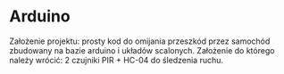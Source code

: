 # Arduino
Założenie projektu: prosty kod do omijania przeszkód przez samochód zbudowany na bazie arduino i układów scalonych.
Założenie do którego należy wrócić: 2 czujniki PIR + HC-04 do śledzenia ruchu.
